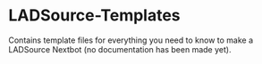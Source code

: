 # LADSource-Templates
Contains template files for everything you need to know to make a LADSource Nextbot (no documentation has been made yet).
